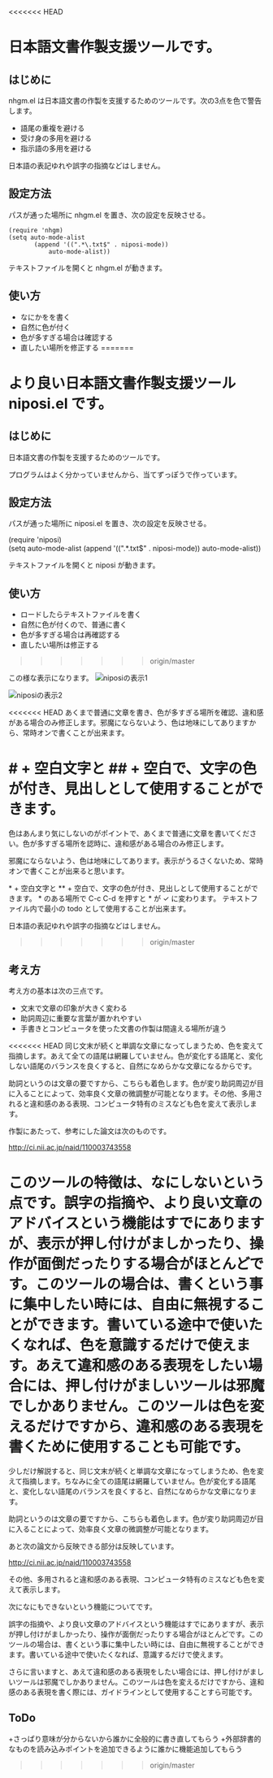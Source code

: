 <<<<<<< HEAD
# 日本語文書作製支援ツールです。

## はじめに

nhgm.el は日本語文書の作製を支援するためのツールです。次の3点を色で警告します。

- 語尾の重複を避ける
- 受け身の多用を避ける
- 指示語の多用を避ける

日本語の表記ゆれや誤字の指摘などはしません。

## 設定方法

パスが通った場所に nhgm.el を置き、次の設定を反映させる。
```
(require 'nhgm)
(setq auto-mode-alist
       (append '((".*\.txt$" . niposi-mode))
           auto-mode-alist))
```
テキストファイルを開くと nhgm.el が動きます。

## 使い方

+ なにかをを書く
+ 自然に色が付く
+ 色が多すぎる場合は確認する
+ 直したい場所を修正する
=======
# より良い日本語文書作製支援ツール niposi.el です。

## はじめに

日本語文書の作製を支援するためのツールです。

プログラムはよく分かっていませんから、当てずっぽうで作っています。

## 設定方法
パスが通った場所に niposi.el を置き、次の設定を反映させる。

(require 'niposi)</br>
(setq auto-mode-alist
       (append '((".*\.txt$" . niposi-mode))
           auto-mode-alist))

テキストファイルを開くと niposi が動きます。

## 使い方

+ ロードしたらテキストファイルを書く
+ 自然に色が付くので、普通に書く
+ 色が多すぎる場合は再確認する
+ 直したい場所は修正する
>>>>>>> origin/master

この様な表示になります。
![niposiの表示1](http://bmimg.nicovideo.jp/image/ch2559888/86943/b3906ab04ba20092fd6a2b6c4b749d802f139dd0.png)

![niposiの表示2](http://bmimg.nicovideo.jp/image/ch2559888/86942/38896452ea152cc62d104553b6b1a248cd3782c1.png)

<<<<<<< HEAD
あくまで普通に文章を書き、色が多すぎる場所を確認、違和感がある場合のみ修正します。邪魔にならないよう、色は地味にしてありますから、常時オンで書くことが出来ます。

\# + 空白文字と \#\# + 空白で、文字の色が付き、見出しとして使用することができます。
=======
色はあんまり気にしないのがポイントで、あくまで普通に文章を書いてください。色が多すぎる場所を認時に、違和感がある場合のみ修正します。

邪魔にならないよう、色は地味にしてあります。表示がうるさくないため、常時オンで書くことが出来ると思います。

\* + 空白文字と \*\* + 空白で、文字の色が付き、見出しとして使用することができます。
\* のある場所で C-c C-d を押すと \* が ✓ に変わります。
テキストファイル内で最小の todo として使用することが出来ます。

日本語の表記ゆれや誤字の指摘などはしません。
>>>>>>> origin/master

## 考え方

考え方の基本は次の三点です。

- 文末で文章の印象が大きく変わる
- 助詞周辺に重要な言葉が置かれやすい
- 手書きとコンピュータを使った文書の作製は間違える場所が違う

<<<<<<< HEAD
同じ文末が続くと単調な文章になってしまうため、色を変えて指摘します。あえて全ての語尾は網羅していません。色が変化する語尾と、変化しない語尾のバランスを良くすると、自然になめらかな文章になるからです。

助詞というのは文章の要ですから、こちらも着色します。色が変り助詞周辺が目に入ることによって、効率良く文章の微調整が可能となります。その他、多用されると違和感のある表現、コンピュータ特有のミスなども色を変えて表示します。

作製にあたって、参考にした論文は次のものです。

http://ci.nii.ac.jp/naid/110003743558

このツールの特徴は、なにしないという点です。誤字の指摘や、より良い文章のアドバイスという機能はすでにありますが、表示が押し付けがましかったり、操作が面倒だったりする場合がほとんどです。このツールの場合は、書くという事に集中したい時には、自由に無視することができます。書いている途中で使いたくなれば、色を意識するだけで使えます。あえて違和感のある表現をしたい場合には、押し付けがましいツールは邪魔でしかありません。このツールは色を変えるだけですから、違和感のある表現を書くために使用することも可能です。
=======
少しだけ解説すると、同じ文末が続くと単調な文章になってしまうため、色を変えて指摘します。ちなみに全ての語尾は網羅していません。色が変化する語尾と、変化しない語尾のバランスを良くすると、自然になめらかな文章になります。

助詞というのは文章の要ですから、こちらも着色します。色が変り助詞周辺が目に入ることによって、効率良く文章の微調整が可能となります。

あと次の論文から反映できる部分は反映しています。

http://ci.nii.ac.jp/naid/110003743558

その他、多用されると違和感のある表現、コンピュータ特有のミスなども色を変えて表示します。

次になにもできないという機能についてです。

誤字の指摘や、より良い文章のアドバイスという機能はすでにありますが、表示が押し付けがましかったり、操作が面倒だったりする場合がほとんどです。このツールの場合は、書くという事に集中したい時には、自由に無視することができます。書いている途中で使いたくなれば、意識するだけで使えます。

さらに言いますと、あえて違和感のある表現をしたい場合には、押し付けがましいツールは邪魔でしかありません。このツールは色を変えるだけですから、違和感のある表現を書く際には、ガイドラインとして使用することすら可能です。


## ToDo
+さっぱり意味が分からないから誰かに全般的に書き直してもらう
+外部辞書的なものを読み込みポイントを追加できるように誰かに機能追加してもらう

>>>>>>> origin/master
